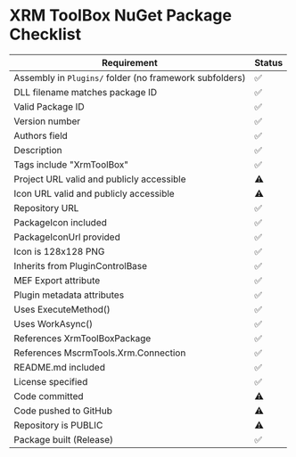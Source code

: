 # XRM ToolBox NuGet Package Checklist

| Requirement | Status |
|------------|--------|
| Assembly in `Plugins/` folder (no framework subfolders) | ✅ |
| DLL filename matches package ID | ✅ |
| Valid Package ID | ✅ |
| Version number | ✅ |
| Authors field | ✅ |
| Description | ✅ |
| Tags include "XrmToolBox" | ✅ |
| Project URL valid and publicly accessible | ⚠️ |
| Icon URL valid and publicly accessible | ⚠️ |
| Repository URL | ✅ |
| PackageIcon included | ✅ |
| PackageIconUrl provided | ✅ |
| Icon is 128x128 PNG | ✅ |
| Inherits from PluginControlBase | ✅ |
| MEF Export attribute | ✅ |
| Plugin metadata attributes | ✅ |
| Uses ExecuteMethod() | ✅ |
| Uses WorkAsync() | ✅ |
| References XrmToolBoxPackage | ✅ |
| References MscrmTools.Xrm.Connection | ✅ |
| README.md included | ✅ |
| License specified | ✅ |
| Code committed | ⚠️ |
| Code pushed to GitHub | ⚠️ |
| Repository is PUBLIC | ⚠️ |
| Package built (Release) | ✅ |
